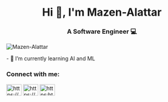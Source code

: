 <h1 align="center">Hi 👋, I'm Mazen-Alattar</h1>
<h3 align="center">A Software Engineer 💻 </h3>
<p align="left"> <img src="https://komarev.com/ghpvc/?username=Mazen-Alattar&label=Profile%20views&color=0e75b6&style=flat" alt="Mazen-Alattar" /> </p>
- 🌱 I’m currently learning AI and ML




<h3 align="left">Connect with me:</h3>
<p align="left">
<a href="https://linkedin.com/in/https://www.linkedin.com/in/ayano-o-54152b259/" target="blank"><img align="center" src="https://raw.githubusercontent.com/rahuldkjain/github-profile-readme-generator/master/src/images/icons/Social/linked-in-alt.svg" alt="https://www.linkedin.com/in/ayano-o-54152b259/" height="30" width="40" /></a>
<a href="https://kaggle.com/https://www.kaggle.com/mazenalattar" target="blank"><img align="center" src="https://raw.githubusercontent.com/rahuldkjain/github-profile-readme-generator/master/src/images/icons/Social/kaggle.svg" alt="https://https://www.kaggle.com/mazenalattar" height="30" width="40" /></a>
<a href="https://fb.com/https://www.facebook.com/profile.php?id=100087926480258&mibextid=ZbWKwL" target="blank"><img align="center" src="https://raw.githubusercontent.com/rahuldkjain/github-profile-readme-generator/master/src/images/icons/Social/facebook.svg" alt="https:https://www.facebook.com/profile.php?id=100087926480258&mibextid=ZbWKwL" height="30" width="40" /></a>
</p>  
<!---
Mazen-Alattar/Mazen-Alattar is a ✨ special ✨ repository because its `README.md` (this file) appears on your GitHub profile.
You can click the Preview link to take a look at your changes.
--->
